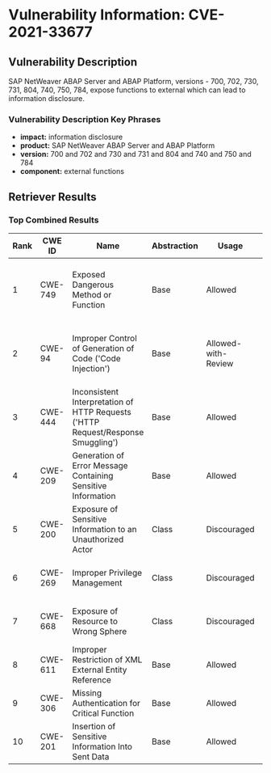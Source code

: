 # Vulnerability Information: CVE-2021-33677

## Vulnerability Description
SAP NetWeaver ABAP Server and ABAP Platform, versions - 700, 702, 730, 731, 804, 740, 750, 784, expose functions to external which can lead to information disclosure.

### Vulnerability Description Key Phrases
- **impact:** information disclosure
- **product:** SAP NetWeaver ABAP Server and ABAP Platform
- **version:** 700 and 702 and 730 and 731 and 804 and 740 and 750 and 784
- **component:** external functions

## Retriever Results

### Top Combined Results

| Rank | CWE ID | Name | Abstraction | Usage | Combined Score | Retrievers | Individual Scores |
|------|--------|------|-------------|-------|---------------|------------|-------------------|
| 1 | CWE-749 | Exposed Dangerous Method or Function | Base | Allowed | 0.5043 | dense, sparse, graph | dense: 0.519, sparse: 0.090, graph: 0.540 |
| 2 | CWE-94 | Improper Control of Generation of Code ('Code Injection') | Base | Allowed-with-Review | 0.4490 | dense, sparse, graph | dense: 0.477, sparse: 0.046, graph: 0.574 |
| 3 | CWE-444 | Inconsistent Interpretation of HTTP Requests ('HTTP Request/Response Smuggling') | Base | Allowed | 0.2929 | sparse, graph | sparse: 0.039, graph: 0.757 |
| 4 | CWE-209 | Generation of Error Message Containing Sensitive Information | Base | Allowed | 0.2454 | dense, sparse | dense: 0.465, sparse: 0.022 |
| 5 | CWE-200 | Exposure of Sensitive Information to an Unauthorized Actor | Class | Discouraged | 0.1228 | dense, sparse | dense: 0.510, sparse: 0.034 |
| 6 | CWE-269 | Improper Privilege Management | Class | Discouraged | 0.1136 | dense, sparse | dense: 0.477, sparse: 0.027 |
| 7 | CWE-668 | Exposure of Resource to Wrong Sphere | Class | Discouraged | 0.1121 | dense, sparse | dense: 0.457, sparse: 0.038 |
| 8 | CWE-611 | Improper Restriction of XML External Entity Reference | Base | Allowed | 0.0158 | sparse | sparse: 0.028 |
| 9 | CWE-306 | Missing Authentication for Critical Function | Base | Allowed | 0.0144 | sparse | sparse: 0.025 |
| 10 | CWE-201 | Insertion of Sensitive Information Into Sent Data | Base | Allowed | 0.0143 | sparse | sparse: 0.025 |

